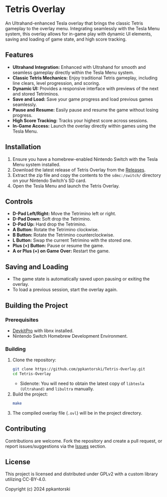 # Tetris Overlay

An Ultrahand-enhanced Tesla overlay that brings the classic Tetris gameplay to the overlay menu. Integrating seamlessly with the Tesla Menu system, this overlay allows for in-game play with dynamic UI elements, saving and loading of game state, and high score tracking.

## Features

- **Ultrahand Integration:** Enhanced with Ultrahand for smooth and seamless gameplay directly within the Tesla Menu system.
- **Classic Tetris Mechanics:** Enjoy traditional Tetris gameplay, including line clears, level progression, and scoring.
- **Dynamic UI:** Provides a responsive interface with previews of the next and stored Tetriminos.
- **Save and Load:** Save your game progress and load previous games seamlessly.
- **Pause and Resume:** Easily pause and resume the game without losing progress.
- **High Score Tracking:** Tracks your highest score across sessions.
- **In-Game Access:** Launch the overlay directly within games using the Tesla Menu.

## Installation

1. Ensure you have a homebrew-enabled Nintendo Switch with the Tesla Menu system installed.
2. Download the latest release of Tetris Overlay from the [Releases](https://github.com/ppkantorski/Tetris-Overlay/releases).
3. Extract the zip file and copy the contents to the `sdmc:/switch/` directory on your Nintendo Switch's SD card.
4. Open the Tesla Menu and launch the Tetris Overlay.

## Controls

- **D-Pad Left/Right:** Move the Tetrimino left or right.
- **D-Pad Down:** Soft drop the Tetrimino.
- **D-Pad Up:** Hard drop the Tetrimino.
- **A Button:** Rotate the Tetrimino clockwise.
- **B Button:** Rotate the Tetrimino counterclockwise.
- **L Button:** Swap the current Tetrimino with the stored one.
- **Plus (+) Button:** Pause or resume the game.
- **A or Plus (+) on Game Over:** Restart the game.

## Saving and Loading

- The game state is automatically saved upon pausing or exiting the overlay.
- To load a previous session, start the overlay again.

## Building the Project

### Prerequisites

- [DevkitPro](https://devkitpro.org/) with libnx installed.
- Nintendo Switch Homebrew Development Environment.

### Building

1. Clone the repository:
    ```bash
    git clone https://github.com/ppkantorski/Tetris-Overlay.git
    cd Tetris-Overlay
    ```
    - Sidenote: You will need to obtain the latest copy of `libtesla (Ultrahand)` and `libultra` manually.
2. Build the project:
    ```bash
    make
    ```
3. The compiled overlay file (`.ovl`) will be in the project directory.

## Contributing

Contributions are welcome. Fork the repository and create a pull request, or report issues/suggestions via the [Issues](https://github.com/ppkantorski/Tetris-Overlay/issues) section.

## License

This project is licensed and distributed under GPLv2 with a custom library utilizing CC-BY-4.0.

Copyright (c) 2024 ppkantorski

